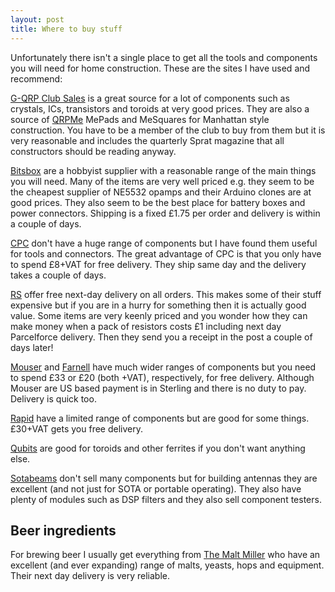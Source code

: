 ```yaml
---
layout: post
title: Where to buy stuff
---
```


Unfortunately there isn't a single place to get all the tools and components you will need for home construction.
These are the sites I have used and recommend:

[G-QRP Club Sales](http://www.gqrp.com/sales.htm) is a great source for a lot of components such as crystals, ICs, transistors
and toroids at very good prices. They are also a source of [QRPMe](http://qrpme.com/) MePads and MeSquares for Manhattan style construction. You have to
be a member of the club to buy from them but it is very reasonable and includes the quarterly Sprat magazine that all 
constructors should be reading anyway.

[Bitsbox](https://www.bitsbox.co.uk/) are a hobbyist supplier with a reasonable range of the main things you will need. Many of the items are very well priced
e.g. they seem to be the cheapest supplier of NE5532 opamps and their Arduino clones are at good prices. They also seem to be the 
best place for battery boxes and power connectors. Shipping is a fixed £1.75 per order and delivery is within a couple of days.

[CPC](https://cpc.farnell.com/) don't have a huge range of components but I have found them useful for tools and connectors. The great advantage of CPC
is that you only have to spend £8+VAT for free delivery. They ship same day and the delivery takes a couple of days.

[RS](https://uk.rs-online.com/web/) offer free next-day delivery on all orders. This makes some of their stuff expensive but if you are in a hurry for something
then it is actually good value. Some items are very keenly priced and you wonder how they can make money when a pack of
resistors costs £1 including next day Parcelforce delivery. Then they send you a receipt in the post a couple of days
later!

[Mouser](https://www.mouser.co.uk) and [Farnell](https://uk.farnell.com/) have much wider ranges of components but you need to 
spend £33 or £20 (both +VAT), respectively, for free
delivery. Although Mouser are US based payment is in Sterling and there is no duty to pay. Delivery is quick too.

[Rapid](https://www.rapidonline.com/) have a limited range of components but are good for some things. £30+VAT gets you free
delivery.

[Qubits](https://www.radio-store.co.uk/) are good for toroids and other ferrites if you don't want anything else.

[Sotabeams](https://www.sotabeams.co.uk/) don't sell many components but for building antennas they are excellent (and not 
just for SOTA or portable operating). They also have plenty of modules such as DSP filters and they also sell component testers.

## Beer ingredients
For brewing beer I usually get everything from [The Malt Miller](https://www.themaltmiller.co.uk/) who have an excellent (and ever 
expanding) range of malts, yeasts, hops and equipment. Their next day delivery is very reliable.
